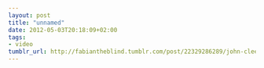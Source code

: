 ```yaml
---
layout: post
title: "unnamed"
date: 2012-05-03T20:18:09+02:00
tags:
- video
tumblr_url: http://fabiantheblind.tumblr.com/post/22329286289/john-cleese-a-lecture-on-creativity-by
---
```

